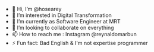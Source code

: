 - 👋 Hi, I’m @hosearey
- 👀 I’m interested in Digital Transformation
- 🌱 I’m currently as Software Engineer at MRT
- 💞️ I’m looking to collaborate on everything
- 📫 How to reach me : Instagram @reynaldomarbun
- ⚡ Fun fact: Bad English & I'm not expertise programmer

<!---
hosearey/hosearey is a ✨ special ✨ repository because its `README.md` (this file) appears on your GitHub profile.
You can click the Preview link to take a look at your changes.
--->

